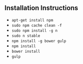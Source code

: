 ## Installation Instructions
* `apt-get install npm`
* `sudo npm cache clean -f`
* `sudo npm install -g n`
* `sudo n stable`
* `npm install -g bower gulp`
* `npm install`
* `bower install`
* `gulp`